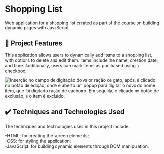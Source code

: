# Shopping List

Web application for a shopping list created as part of the course on building dynamic pages with JavaScript.

## 🔨 Project Features

This application allows users to dynamically add items to a shopping list, with options to delete and edit them. Items include the name, creation date, and time. Additionally, users can mark items as purchased using a checkbox.

![Inserção no campo de digitação do valor ração de gato, após, é clicado no botão de edição, onde é aberto um popup para digitar o novo do nome item, que foi digitado ração de cachorro. Em seguida, é clicado no botão de exclusão, e o item é excluído.](https://imgur.com/isPj7Xf.gif)

## ✔️ Techniques and Technologies Used
The techniques and technologies used in this project include:

-HTML: for creating the screen elements; <br>
-CSS: for styling the application; <br>
-JavaScript: for building dynamic elements through DOM manipulation.



